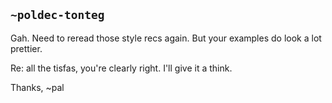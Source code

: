 ## `~poldec-tonteg`
Gah. Need to reread those style recs again. But your examples do look a lot prettier.

Re: all the tisfas, you're clearly right. I'll give it a think.

Thanks, ~pal